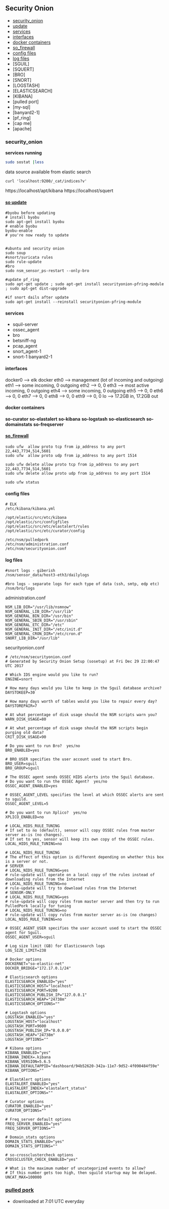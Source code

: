 ## Security Onion
 * [security_onion](#security-onion)
  * [update](#so-update)
  * [services](#services)
  * [interfaces](#interfaces)
  * [docker containers](#docker-containers)
  * [so_firewall](#so-firewall)
  * [config files](#config-files)
  * [log files](#log-files)
 * [SGUIL]
 * [SQUERT]
 * [BRO]
 * [SNORT]
 * [LOGSTASH]
 * [ELASTICSEARCH]
 * [KIBANA]
 * [pulled port]
 * [my-sql]
 * [banyard2-1]
 * [pf_ring]
 * [cap me]
 * [apache]
 
### security_onion

**services running**
```bash
sudo sostat |less
```
data source available from elastic search
```
curl 'localhost:9200/_cat/indices?v'
```
https://localhost/apt/kibana
https://localhost/squert

#### [so update](https://github.com/Security-Onion-Solutions/security-onion/wiki/Upgrade)
```
#byobu before updating
# install byobu
sudo apt-get install byobu
# enable byobu
byobu-enable
# you're now ready to update


#ubuntu and security onion
sudo soup
#snort/suricata rules
sudo rule-update
#bro
sudo nsm_sensor_ps-restart --only-bro

#update pf_ring 
sudo apt-get update ; sudo apt-get install securityonion-pfring-module ; sudo apt-get dist-upgrade

#if snort dails after update
sudo apt-get install --reinstall securityonion-pfring-module
```

#### services
* squil-server
* ossec_agent
* bro
* betsniff-ng
* pcap_agent
* snort_agent-1
* snort-1
banyard2-1

#### interfaces
docker0 --> elk docker
eth0 --> management (lot of incoming and outgoing)
eth1 --> some incoming, 0 outgoing
eth2 --> 0, 0
eth3 --> most active incoming, 0 outgoing
eth4 --> some incoming, 0 outgoing
eth5 --> 0, 0
eth6 --> 0, 0
eth7 --> 0, 0
eth8 --> 0, 0
eth9 --> 0, 0
lo --> 17.2GB in, 17.2GB out

#### docker containers 
**so-curator**
**so-elastalert**
**so-kibana**
**so-logstash**
**so-elasticsearch**
**so-domainstats**
**so-freqserver** 

#### [so_firewall](https://github.com/Security-Onion-Solutions/security-onion/wiki/firewall)
```
sudo ufw  allow proto tcp from ip_address to any port 22,443,7734,514,5601
sudo ufw  allow proto udp from ip_address to any port 1514

sudo ufw delete allow proto tcp from ip_address to any port 22,443,7734,514,5601
sudo ufw delete allow proto udp from ip_address to any port 1514

sudo ufw status
```


#### config files
```
# ELK
/etc/kibana/kibana.yml

/opt/elastic/src/etc/kibana
/opt/elastic/src/configfiles
/opt/elastic/src/etc/elastalert/rules
/opt/elastic/src/etc/curator/config

/etc/nsm/pulledpork
/etc/nsm/administration.conf
/etc/nsm/securityonion.conf
```

#### log files
```
#snort logs - giberish
/nsm/sensor_data/host3-eth3/dailylogs

#bro logs - separate logs for each type of data (ssh, smtp, edp etc)
/nsm/bro/logs
```

administration.conf
```
NSM_LIB_DIR="/usr/lib/nsmnow"
NSM_GENERAL_LIB_DIR="/usr/lib"
NSM_GENERAL_BIN_DIR="/usr/bin"
NSM_GENERAL_SBIN_DIR="/usr/sbin"
NSM_GENERAL_ETC_DIR="/etc"
NSM_GENERAL_INIT_DIR="/etc/init.d"
NSM_GENERAL_CRON_DIR="/etc/cron.d"
SNORT_LIB_DIR="/usr/lib"
```

securityonion.conf
```
# /etc/nsm/securityonion.conf
# Generated by Security Onion Setup (sosetup) at Fri Dec 29 22:00:47 UTC 2017

# Which IDS engine would you like to run?
ENGINE=snort

# How many days would you like to keep in the Sguil database archive?
DAYSTOKEEP=30

# How many days worth of tables would you like to repair every day?
DAYSTOREPAIR=7

# At what percentage of disk usage should the NSM scripts warn you?
WARN_DISK_USAGE=80

# At what percentage of disk usage should the NSM scripts begin purging old data?
CRIT_DISK_USAGE=90

# Do you want to run Bro?  yes/no
BRO_ENABLED=yes

# BRO_USER specifies the user account used to start Bro.
BRO_USER=sguil
BRO_GROUP=sguil

# The OSSEC agent sends OSSEC HIDS alerts into the Sguil database.
# Do you want to run the OSSEC Agent?  yes/no
OSSEC_AGENT_ENABLED=yes

# OSSEC_AGENT_LEVEL specifies the level at which OSSEC alerts are sent to sguild.
OSSEC_AGENT_LEVEL=5

# Do you want to run Xplico?  yes/no
XPLICO_ENABLED=no

# LOCAL_HIDS_RULE_TUNING
# If set to no (default), sensor will copy OSSEC rules from master server as-is (no changes).
# If set to yes, sensor will keep its own copy of the OSSEC rules.
LOCAL_HIDS_RULE_TUNING=no

# LOCAL_NIDS_RULE_TUNING
# The effect of this option is different depending on whether this box is a server or not.
# SERVER
# LOCAL_NIDS_RULE_TUNING=yes
# rule-update will operate on a local copy of the rules instead of downloading rules from the Internet
# LOCAL_NIDS_RULE_TUNING=no
# rule-update will try to download rules from the Internet
# SENSOR-ONLY
# LOCAL_NIDS_RULE_TUNING=yes
# rule-update will copy rules from master server and then try to run PulledPork locally for tuning
# LOCAL_NIDS_RULE_TUNING=no
# rule-update will copy rules from master server as-is (no changes)
LOCAL_NIDS_RULE_TUNING=no

# OSSEC_AGENT_USER specifies the user account used to start the OSSEC agent for Sguil.
OSSEC_AGENT_USER=sguil

# Log size limit (GB) for Elasticsearch logs
LOG_SIZE_LIMIT=238

# Docker options
DOCKERNET="so-elastic-net"
DOCKER_BRIDGE="172.17.0.1/24"

# Elasticsearch options
ELASTICSEARCH_ENABLED="yes"
ELASTICSEARCH_HOST="localhost"
ELASTICSEARCH_PORT=9200
ELASTICSEARCH_PUBLISH_IP="127.0.0.1"
ELASTICSEARCH_HEAP="24738m"
ELASTICSEARCH_OPTIONS=""

# Logstash options
LOGSTASH_ENABLED="yes"
LOGSTASH_HOST="localhost"
LOGSTASH_PORT=9600
LOGSTASH_PUBLISH_IP="0.0.0.0"
LOGSTASH_HEAP="24738m"
LOGSTASH_OPTIONS=""

# Kibana options
KIBANA_ENABLED="yes"
KIBANA_INDEX=.kibana
KIBANA_VERSION=5.6.5
KIBANA_DEFAULTAPPID="dashboard/94b52620-342a-11e7-9d52-4f090484f59e"
KIBANA_OPTIONS=""

# ElastAlert options
ELASTALERT_ENABLED="yes"
ELASTALERT_INDEX="elastalert_status"
ELASTALERT_OPTIONS=""

# Curator options
CURATOR_ENABLED="yes"
CURATOR_OPTIONS=""

# Freq_server default options
FREQ_SERVER_ENABLED="yes"
FREQ_SERVER_OPTIONS=""

# Domain_stats options
DOMAIN_STATS_ENABLED="yes"
DOMAIN_STATS_OPTIONS=""

# so-crossclustercheck options
CROSSCLUSTER_CHECK_ENABLED="yes"

# What is the maximum number of uncategorized events to allow?
# If this number gets too high, then sguild startup may be delayed.
UNCAT_MAX=100000

```

### [pulled pork](#https://github.com/shirkdog/pulledpork)
* downloaded at 7:01 UTC everyday